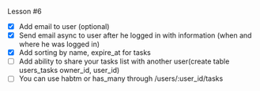 Lesson #6
- [x] Add email to user (optional)
- [x] Send email async to user after he logged in with information (when and where he was logged in)
- [x] Add sorting by name, expire_at for tasks
- [ ] Add ability to share your tasks list with another user(create table users_tasks owner_id, user_id)
- [ ] You can use habtm or has_many through /users/:user_id/tasks